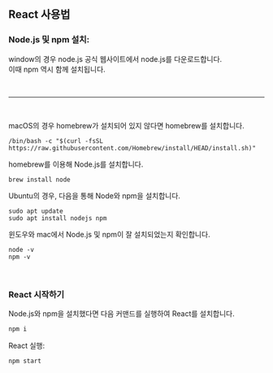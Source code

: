 ## React 사용법

### Node.js 및 npm 설치:

window의 경우 node.js 공식 웹사이트에서 node.js를 다운로드합니다.</br>
이때 npm 역시 함께 설치됩니다.

</br>

---

</br>

macOS의 경우 homebrew가 설치되어 있지 않다면 homebrew를 설치합니다.
   
```
/bin/bash -c "$(curl -fsSL https://raw.githubusercontent.com/Homebrew/install/HEAD/install.sh)"
```

homebrew를 이용해 Node.js를 설치합니다.

```
brew install node
```

Ubuntu의 경우, 다음을 통해 Node와 npm을 설치합니다.
```
sudo apt update
sudo apt install nodejs npm
```

윈도우와 mac에서 Node.js 및 npm이 잘 설치되었는지 확인합니다.

```
node -v
npm -v
```

</br>

### React 시작하기

Node.js와 npm을 설치했다면 다음 커맨드를 실행하여 React를 설치합니다.

```bash
npm i
```

React 실행:

```
npm start
```
